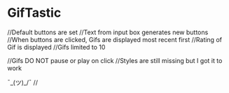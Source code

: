 # GifTastic
//Default buttons are set
//Text from input box generates new buttons
//When buttons are clicked, Gifs are displayed most recent first
//Rating of Gif is displayed
//Gifs limited to 10

//Gifs DO NOT pause or play on click
//Styles are still missing but I got it to work


¯\_(ツ)_/¯ 
//
